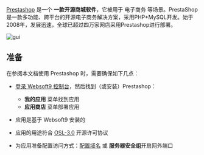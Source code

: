[Prestashop](https://www.prestashop.com/en) 是一个 **一款开源商城软件**，它被用于 电子商务  等场景。PrestaShop是一款多功能、跨平台的开源电子商务解决方案，采用PHP+MySQL开发。始于2008年，发展迅速，全球已超过四万家网店采用Prestashop进行部署。


![gui](https://libs.websoft9.com/Websoft9/DocsPicture/zh/prestashop/pretashopui-websoft9.png)


## 准备

在参阅本文档使用 Prestashop 时，需要确保如下几点：

- [登录 Websoft9 控制台](./login-console)，然后找到（或安装）Prestashop：
  - **我的应用** 菜单找到应用 
  - **应用商店** 菜单部署应用

- 应用是基于 Websoft9 安装的


- 应用的用途符合 [OSL-3.0](https://opensource.org/licenses/OSL-3.0) 开源许可协议


- 为应用准备配置访问方式：[配置域名](./domain-set) 或 **服务器安全组**开启网外端口